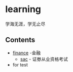 # learning
学海无涯，学无止尽

## Contents

- [finance](/finance/stock.md) -金融
    - [sac](/finance/sac.md) - 证劵从业资格考试
- for test